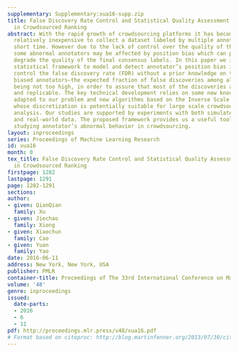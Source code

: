 ```yaml
---
supplementary: Supplementary:xua16-supp.zip
title: False Discovery Rate Control and Statistical Quality Assessment of Annotators
  in Crowdsourced Ranking
abstract: With the rapid growth of crowdsourcing platforms it has become easy and
  relatively inexpensive to collect a dataset labeled by multiple annotators in a
  short time. However due to the lack of control over the quality of the annotators,
  some abnormal annotators may be affected by position bias which can potentially
  degrade the quality of the final consensus labels. In this paper we introduce a
  statistical framework to model and detect annotator’s position bias in order to
  control the false discovery rate (FDR) without a prior knowledge on the amount of
  biased annotators–the expected fraction of false discoveries among all discoveries
  being not too high, in order to assure that most of the discoveries are indeed true
  and replicable. The key technical development relies on some new knockoff filters
  adapted to our problem and new algorithms based on the Inverse Scale Space dynamics
  whose discretization is potentially suitable for large scale crowdsourcing data
  analysis. Our studies are supported by experiments with both simulated examples
  and real-world data. The proposed framework provides us a useful tool for quantitatively
  studying annotator’s abnormal behavior in crowdsourcing.
layout: inproceedings
series: Proceedings of Machine Learning Research
id: xua16
month: 0
tex_title: False Discovery Rate Control and Statistical Quality Assessment of Annotators
  in Crowdsourced Ranking
firstpage: 1282
lastpage: 1291
page: 1282-1291
sections: 
author:
- given: QianQian
  family: Xu
- given: Jiechao
  family: Xiong
- given: Xiaochun
  family: Cao
- given: Yuan
  family: Yao
date: 2016-06-11
address: New York, New York, USA
publisher: PMLR
container-title: Proceedings of The 33rd International Conference on Machine Learning
volume: '48'
genre: inproceedings
issued:
  date-parts:
  - 2016
  - 6
  - 11
pdf: http://proceedings.mlr.press/v48/xua16.pdf
# Format based on citeproc: http://blog.martinfenner.org/2013/07/30/citeproc-yaml-for-bibliographies/
---
```

